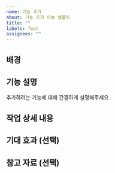```yaml
---
name: 기능 추가
about: 기능 추가 이슈 템플릿
title: ""
labels: feat
assignees: ""
---
```


## 배경

## 기능 설명

추가하려는 기능에 대해 간결하게 설명해주세요

## 작업 상세 내용

## 기대 효과 (선택)

## 참고 자료 (선택)
